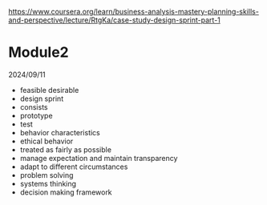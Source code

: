 https://www.coursera.org/learn/business-analysis-mastery-planning-skills-and-perspective/lecture/RtgKa/case-study-design-sprint-part-1

# Module2

2024/09/11

- feasible desirable
- design sprint
- consists
- prototype
- test
- behavior characteristics
- ethical behavior
- treated as fairly as possible
- manage expectation and maintain transparency
- adapt to different circumstances
- problem solving
- systems thinking
- decision making framework
